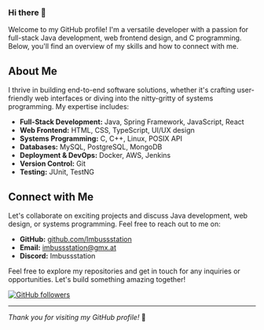 ### Hi there 👋

Welcome to my GitHub profile! I'm a versatile developer with a passion for full-stack Java development, web frontend design, and C programming. Below, you'll find an overview of my skills and how to connect with me.

## About Me

I thrive in building end-to-end software solutions, whether it's crafting user-friendly web interfaces or diving into the nitty-gritty of systems programming. My expertise includes:

- **Full-Stack Development:** Java, Spring Framework, JavaScript, React
- **Web Frontend:** HTML, CSS, TypeScript, UI/UX design
- **Systems Programming:** C, C++, Linux, POSIX API
- **Databases:** MySQL, PostgreSQL, MongoDB
- **Deployment & DevOps:** Docker, AWS, Jenkins
- **Version Control:** Git
- **Testing:** JUnit, TestNG

## Connect with Me

Let's collaborate on exciting projects and discuss Java development, web design, or systems programming. Feel free to reach out to me on:

- **GitHub:** [github.com/Imbussstation](https://github.com/Imbussstation)
- **Email:** imbussstation@gmx.at
- **Discord:** Imbussstation

Feel free to explore my repositories and get in touch for any inquiries or opportunities. Let's build something amazing together!

[![GitHub followers](https://img.shields.io/github/followers/Imbussstation?label=Follow&style=social)](https://github.com/Imbussstation)

---

*Thank you for visiting my GitHub profile!* 🚀

